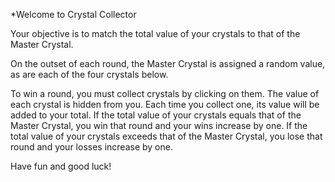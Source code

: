 *Welcome to Crystal Collector

Your objective is to match the total value of your crystals
to that of the Master Crystal.

On the outset of each round, the Master Crystal is assigned
a random value, as are each of the four crystals below.

To win a round, you must collect crystals by clicking on
them. The value of each crystal is hidden from you. Each
time you collect one, its value will be added to your total.
If the total value of your crystals equals that of the 
Master Crystal, you win that round and your wins increase
by one.
If the total value of your crystals exceeds that of the 
Master Crystal, you lose that round and your losses increase
by one.

Have fun and good luck!
